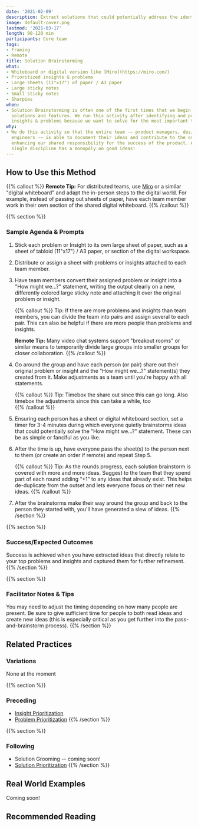 ```yaml
---
date: '2021-02-09'
description: Extract solutions that could potentially address the identified problem(s)
image: default-cover.png
lastmod: '2021-03-17'
length: 90-120 min
participants: Core team
tags:
- Framing
- Remote
title: Solution Brainstorming
what:
- Whiteboard or digital version like [Miro](https://miro.com/)
- Prioritized insights & problems
- Large sheets (11"x17") of paper / A3 paper
- Large sticky notes
- Small sticky notes
- Sharpies
when:
- Solution Brainstorming is often one of the first times that we begin to explore
  solutions and features. We run this activity after identifying and prioritizing
  insights & problems because we want to solve for the most important things first.
why:
- We do this activity so that the entire team -— product managers, designers, and
  engineers -— is able to document their ideas and contribute to the overall solution,
  enhancing our shared responsibility for the success of the product. After all, no
  single discipline has a monopoly on good ideas!
---
```


## How to Use this Method

   {{% callout %}}
   **Remote Tip:** For distributed teams, use [Miro](https://miro.com/) or a similar "digital whiteboard" and adapt the in-person steps to the digital world. For example, instead of passing out sheets of paper, have each team member work in their own section of the shared digital whiteboard.
   {{% /callout %}}

{{% section %}}
### Sample Agenda & Prompts
1. Stick each problem or Insight to its own large sheet of paper, such as a sheet of tabloid (11"x17") / A3 paper, or section of the digital workspace.

1. Distribute or assign a sheet with problems or insights attached to each team member.

1. Have team members convert their assigned problem or insight into a "How might we...?" statement, writing the output clearly on a new, differently colored large sticky note and attaching it over the original problem or insight.

   {{% callout %}}
   Tip: If there are more problems and insights than team members, you can divide the team into pairs and assign several to each pair. This can also be helpful if there are more people than problems and insights.

   **Remote Tip:** Many video chat systems support "breakout rooms" or similar means to temporarily divide large groups into smaller groups for closer collaboration. 
   {{% /callout %}}

1. Go around the group and have each person (or pair) share out their original problem or insight and the "How might we...?" statement(s) they created from it. Make adjustments as a team until you're happy with all statements.

   {{% callout %}}
   Tip: Timebox the share out since this can go long. Also timebox the adjustments since this can take a while, too  
   {{% /callout %}}
   
1. Ensuring each person has a sheet or digital whiteboard section, set a timer for 3-4 minutes during which everyone quietly brainstorms ideas that could potentially solve the "How might we...?" statement. These can be as simple or fanciful as you like.

1. After the time is up, have everyone pass the sheet(s) to the person next to them (or create an order if remote) and repeat Step 5.

   {{% callout %}}
   Tip: As the rounds progress, each solution brainstorm is covered with more and more ideas. Suggest to the team that they spend part of each round adding “+1” to any ideas that already exist. This helps de-duplicate from the outset and lets everyone focus on their net new ideas.
   {{% /callout %}}
   
1. After the brainstorms make their way around the group and back to the person they started with, you'll have generated a slew of ideas.
{{% /section %}}

{{% section %}}
### Success/Expected Outcomes

Success is achieved when you have extracted ideas that directly relate to your top problems and insights and captured them for further refinement.
{{% /section %}}

{{% section %}}
### Facilitator Notes & Tips

You may need to adjust the timing depending on how many people are present. Be sure to give sufficient time for people to both read ideas and create new ideas (this is especially critical as you get further into the pass-and-brainstorm process).
{{% /section %}}

## Related Practices

### Variations

None at the moment

{{% section %}}
### Preceding
- [Insight Prioritization](/practices/insight-prioritization)
- [Problem Prioritization](/practices/problem-prioritization)
{{% /section %}}

{{% section %}}
### Following
- Solution Grooming -- coming soon!
- [Solution Prioritization](/practices/solution-prioritization)
{{% /section %}}

## Real World Examples
Coming soon! 

## Recommended Reading